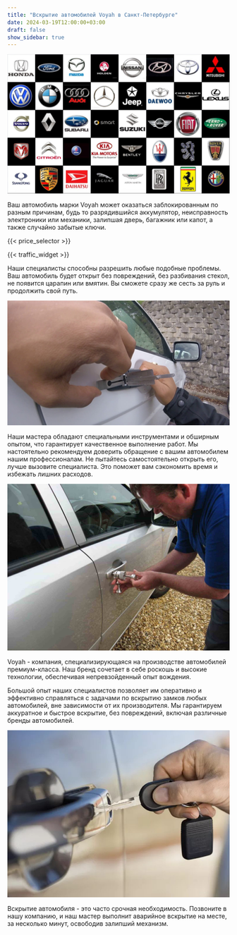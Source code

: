 ```yaml
---
title: "Вскрытие автомобилей Voyah в Санкт-Петербурге"
date: 2024-03-19T12:00:00+03:00
draft: false
show_sidebar: true
---
```


![логотипы авто](../car_logo.jpg)

Ваш автомобиль марки Voyah может оказаться заблокированным по разным причинам, будь то разрядившийся аккумулятор, неисправность электроники или механики, залипшая дверь, багажник или капот, а также случайно забытые ключи.

{{< price_selector >}}

{{< traffic_widget >}}

Наши специалисты способны разрешить любые подобные проблемы. Ваш автомобиль будет открыт без повреждений, без разбивания стекол, не появится царапин или вмятин. Вы сможете сразу же сесть за руль и продолжить свой путь.

![вскрытие машины без повреждений](../car.jpg)

Наши мастера обладают специальными инструментами и обширным опытом, что гарантирует качественное выполнение работ. Мы настоятельно рекомендуем доверить обращение с вашим автомобилем нашим профессионалам. Не пытайтесь самостоятельно открыть его, лучше вызовите специалиста. Это поможет вам сэкономить время и избежать лишних расходов.

![процесс вскрытия авто](../car_open.jpg)

Voyah - компания, специализирующаяся на производстве автомобилей премиум-класса. Наш бренд сочетает в себе роскошь и высокие технологии, обеспечивая непревзойденный опыт вождения. 

Большой опыт наших специалистов позволяет им оперативно и эффективно справляться с задачами по вскрытию замков любых автомобилей, вне зависимости от их производителя. Мы гарантируем аккуратное и быстрое вскрытие, без повреждений, включая различные бренды автомобилей.

![ключ от авто](../car_key.jpg)

Вскрытие автомобиля - это часто срочная необходимость. Позвоните в нашу компанию, и наш мастер выполнит аварийное вскрытие на месте, за несколько минут, освободив залипший механизм.